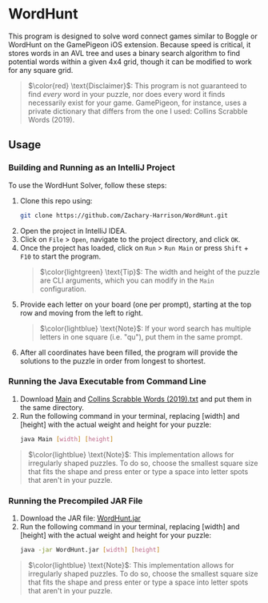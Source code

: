 # WordHunt

This program is designed to solve word connect games similar to Boggle or WordHunt on the GamePigeon iOS extension. Because speed is critical, it stores words in an AVL tree and uses a binary search algorithm to find potential words within a given 4x4 grid, though it can be modified to work for any square grid.

> $\color{red} \text{Disclaimer}$: This program is not guaranteed to find *every* word in your puzzle, nor does every word it finds necessarily exist for your game. GamePigeon, for instance, uses a private dictionary that differs from the one I used: Collins Scrabble Words (2019).


## Usage


### Building and Running as an IntelliJ Project

To use the WordHunt Solver, follow these steps:

1. Clone this repo using:
   ```bash
   git clone https://github.com/Zachary-Harrison/WordHunt.git
   ```
2. Open the project in IntelliJ IDEA.
3. Click on `File` > `Open`, navigate to the project directory, and click `OK`.
4. Once the project has loaded, click on `Run` > `Run Main` or press `Shift` + `F10` to start the program.
   > $\color{lightgreen} \text{Tip}$: The width and height of the puzzle are CLI arguments, which you can modify in the `Main` configuration. 
5. Provide each letter on your board (one per prompt), starting at the top row and moving from the left to right. 
   > $\color{lightblue} \text{Note}$: If your word search has multiple letters in one square (i.e. "qu"), put them in the same prompt.
6. After all coordinates have been filled, the program will provide the solutions to the puzzle in order from longest to shortest. 

### Running the Java Executable from Command Line

1. Download [Main](src/Main.java) and [Collins Scrabble Words (2019).txt](src/Collins%20Scrabble%20Words%20(2019).txt) and put them in the same directory.
2. Run the following command in your terminal, replacing [width] and [height] with the actual weight and height for your puzzle:
   ```bash
   java Main [width] [height]
   ```
> $\color{lightblue} \text{Note}$: This implementation allows for irregularly shaped puzzles. To do so, choose the smallest square size that fits the shape and press enter or type a space into letter spots that aren't in your puzzle.

### Running the Precompiled JAR File

1. Download the JAR file: [WordHunt.jar](out/artifacts/WordHunt_jar/WordHunt.jar)
2. Run the following command in your terminal, replacing [width] and [height] with the actual weight and height for your puzzle:
   ```bash
   java -jar WordHunt.jar [width] [height]
   ```

> $\color{lightblue} \text{Note}$: This implementation allows for irregularly shaped puzzles. To do so, choose the smallest square size that fits the shape and press enter or type a space into letter spots that aren't in your puzzle.